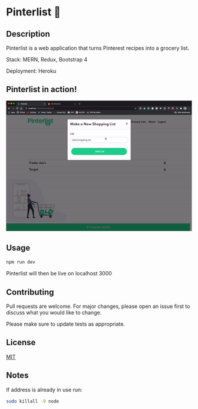 # Pinterlist 🥕

## Description

Pinterlist is a web application that turns Pinterest recipes into a grocery list.

Stack: MERN, Redux, Bootstrap 4

Deployment: Heroku

## Pinterlist in action!

![](Pinterlist-demo.gif)

## Usage

```bash
npm run dev
```

Pinterlist will then be live on localhost 3000

## Contributing

Pull requests are welcome. For major changes, please open an issue first to discuss what you would like to change.

Please make sure to update tests as appropriate.

## License

[MIT](https://choosealicense.com/licenses/mit/)

## Notes

If address is already in use run:

```bash
sudo killall -9 node
```
